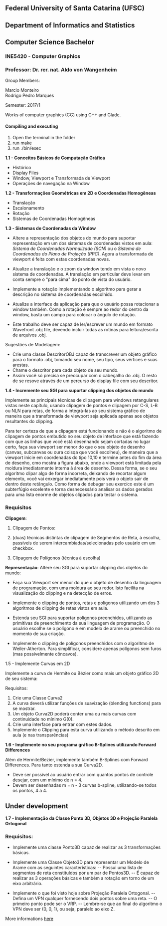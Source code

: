 ## Federal University of Santa Catarina (UFSC)
## Department of Informatics and Statistics
## Computer Science Bachelor
### INE5420 - Computer Graphics
### Professor: Dr. rer. nat. Aldo von Wangenheim

Group Members:

Marcio Monteiro<br/>
Rodrigo Pedro Marques

Semester: 2017/1

Works of computer graphics (CG) using C++ and Glade.

#### Compiling and executing ####

1. Open the terminal in the folder
2. run make
3. run ./bin/exec

**1.1 - Conceitos Básicos de Computação Gráfica**

- Histórico
- Display Files
- Window, Viewport e Transformada de Viewport
- Operações de navegação na Window

**1.2 - Transformações Geométricas em 2D e Coordenadas Homogêneas**

- Translação
- Escalonamento
- Rotação
- Sistemas de Coordenadas Homogêneas

**1.3 - Sistemas de Coordenadas da Window**

- Altere a representação dos objetos do mundo para suportar representação em um dos sistemas de coordenadas vistos em aula: *Sistema de Coordenadas Normalizado (SCN)* ou o *Sistema de Coordenadas do Plano de Projeção (PPC)*. Agora a transformada de viewport é feita com estas coordenadas novas.

- Atualize a translação e o zoom da window tendo em vista o novo sistema de coordenadas. A translação em particular deve levar em conta sempre o "para cima" do ponto de vista do usuário.

- Implemente a rotação implementando o algoritmo para gerar a descrição no sistema de coordenadas escolhido.

- Atualize a interface da aplicação para que o usuário possa rotacionar a window também. Como a rotação é sempre ao redor do centro da window, basta um campo para colocar o ângulo de rotação.

- Este trabalho deve ser capaz de ler/escrever um mundo em formato Wavefront .obj file, devendo incluir todas as rotinas para leitura/escrita de arquivos .obj.

Sugestões de Modelagem:

- Crie uma classe DescritorOBJ capaz de transcrever um objeto gráfico para o formato .obj, tomando seu nome, seu tipo, seus vértices e suas arestas.
- Chame o descritor para cada objeto de seu mundo.
- Assim você só precisa se preocupar com o cabeçalho do .obj. O resto de se resove através de um percurso do display file com seu descritor.

**1.4 - Incremente seu SGI para suportar clipping dos objetos do mundo**

Implemente as principais técnicas de clipagem para windows retangulares vistas neste capítulo, usando clipagem de pontos e clipagem por C-S, L-B ou NLN para retas, de forma a integrá-las ao seu sistema gráfico de maneira que a transformada de viewport seja aplicada apenas aos objetos resultantes do clipping.

Para ter certeza de que a clipagem está funcionando e não é o algoritmo de clipagem de pontos embutido no seu objeto de interface que está fazendo com que as linhas que você está desenhando sejam cortadas no lugar certo, faça sua viewport ser menor do que o seu objeto de desenho (canvas, subcanvas ou oura coisqa que você escolheu), de maneira que a viewport inicie em coordenadas do tipo 10,10 e termine antes do fim da área de desenho, cmo mostra a figura abaixo, onde a viewport está limitada pela moldura imediatamente interna à área de desenho. Dessa forma, se o seu algoritmo clipar algo de forma incorreta, deixando de recortar algum elemento, você vai enxergar imediatamente pois verá o objeto sair de dentro deste retângulo. Como forma de debugar seu exercíco este é um subterfúgio excelente e torna desnecessário analisar os dados gerados para uma lista enorme de objetos clipados para testar o sistema.

### Requisitos ###

**Clipagem**:

1. Clipagem de Pontos: 

2. (duas) técnicas distintas de clipagem de Segmentos de Reta, à escolha, passíveis de serem intercambiadas/selecionadas pelo usuário em um checkbox.

3. Clipagem de Polígonos (técnica à escolha)

**Representação**: Altere seu SGI para suportar clipping dos objetos do mundo:

- Faça sua Viewport ser menor do que o objeto de desenho da linguagem de programação, com uma moldura ao seu redor. Isto facilita na visualização do clipping e na detecção de erros.

- Implemente o clipping de pontos, retas e polígonos utilizando um dos 3 algoritmos de clipping de retas vistos em aula.

- Estenda seu SGI para suportar polígonos preenchidos, utilizando as primitivas de preenchimento da sua linguagem de programação. O usuário escolhe se o polígono é em modelo de arame ou preenchido no momento de sua criação.

- Implemente o clipping de polígonos preenchidos com o algoritmo de Weiler-Atherton. Para simplificar, considere apenas polígonos sem furos (mas possivelmente côncavos).

1.5 - Implemente Curvas em 2D

Implemente a curva de Hermite ou Bézier como mais um objeto gráfico 2D de seu sistema:

Requisitos:

1. Crie uma Classe Curva2
2. A curva deverá utilizar funções de suavização (blending functions) para se mostrar.
3. Um objeto Curva2D poderá conter uma ou mais curvas com continuidade no mínimo G(0).
4. Crie uma interface para entrar com estes dados.
5. Implemente o Clipping para esta curva utilizando o método descrito em aula (e nas transparências)


**1.6 - Implemente no seu programa gráfico B-Splines utilizando Forward Differences**

Além de Hermite/Bezier, implemente também B-Splines com Forward Differences. Para tanto estenda a sua Curva2D.


 - Deve ser possível ao usuário entrar com quantos pontos de controle desejar, com um mínimo de n = 4.
 - Devem ser desenhadas m = n - 3 curvas b-spline, utilizando-se todos os pontos, 4 a 4.

## Under development

**1.7 - Implementação da Classe Ponto 3D, Objetos 3D e Projeção Paralela Ortogonal**

### Requisitos: ###

 - Implemente uma classe Ponto3D capaz de realizar as 3 transformações básicas.
 - Implemente uma Classe Objeto3D para representar um Modelo de Arame com as seguintes características:
  -- Possui uma lista de segmentos de reta constituídos por um par de Pontos3D.
  -- É capaz de realizar as 3 operações básicas e também a rotação em torno de um eixo arbitrário.

 - Implemente o que foi visto hoje sobre Projeção Paralela Ortogonal.
  -- Defina um VPN qualquer fornecendo dois pontos sobre uma reta.
  -- O primeiro ponto pode ser o VRP.
  -- Lembre-se que ao final do algoritmo o VPN deve ser (0, 0, 1), ou seja, paralelo ao eixo Z.


More informations [here](http://www.inf.ufsc.br/~awangenh/grafica)